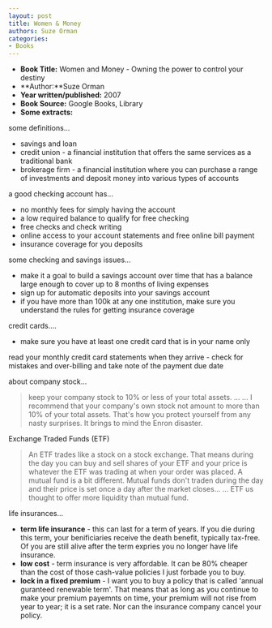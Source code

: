 ```yaml
---
layout: post
title: Women & Money
authors: Suze Orman
categories:
- Books
---
```



- **Book Title:** Women and Money - Owning the power to control your destiny
- **Author:**Suze Orman
- **Year written/published:** 2007
- **Book Source:** Google Books, Library
- **Some extracts:**

some definitions...

- savings and loan
- credit union - a financial institution that offers the same services as a traditional bank
- brokerage firm - a financial institution where you can purchase a range of investments and deposit money into various types of accounts

a good checking account has...

- no monthly fees for simply having the account
- a low required balance to qualify for free checking
- free checks and check writing
- online access to your account statements and free online bill payment
- insurance coverage for you deposits

some checking and savings issues...

- make it a goal to build a savings account over time that has a balance large enough to cover up to 8 months of living expenses
- sign up for automatic deposits into your savings account
- if you have more than 100k at any one institution, make sure you understand the rules for getting insurance coverage

credit cards....
- make sure you have at least one credit card that is in your name only

read your monthly credit card statements when they arrive - check for mistakes and over-billing and take note of the payment due date

about company stock...

> keep your company stock to 10% or less of your total assets. ... ... I recommend that your company's own stock not amount to more than 10% of your total assets. That's how you protect yourself from any nasty surprises. It brings to mind the Enron disaster.

Exchange Traded Funds (ETF)

> An ETF trades like a stock on a stock exchange. That means during the day you can buy and sell shares of your ETF and your price is whatever the ETF was trading at when your order was placed. A mutual fund is a bit different. Mutual funds don't traden during the day and their price is set once a day after the market closes... ... ETF us thought to offer more liquidity than mutual fund.

life insurances...

- **term life insurance** - this can last for a term of years. If you die during this term, your benificiaries receive the death benefit, typically tax-free. Of you are still alive after the term expries you no longer have life insurance.
- **low cost** - term insurance is very affordable. It can be 80% cheaper than the cost of those cash-value policies I just forbade you to buy.
- **lock in a fixed premium** - I want you to buy a policy that is called 'annual guranteed renewable term'. That means that as long as you continue to make your premium payemnts on time, your premium will not rise from year to year; it is a set rate. Nor can the insurance company cancel your policy.
